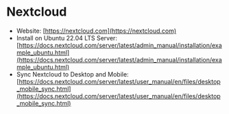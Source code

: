 # Nextcloud

- Website: [https://nextcloud.com](https://nextcloud.com)
- Install on Ubuntu 22.04 LTS Server: [https://docs.nextcloud.com/server/latest/admin_manual/installation/example_ubuntu.html](https://docs.nextcloud.com/server/latest/admin_manual/installation/example_ubuntu.html)
- Sync Nextcloud to Desktop and Mobile: [https://docs.nextcloud.com/server/latest/user_manual/en/files/desktop_mobile_sync.html](https://docs.nextcloud.com/server/latest/user_manual/en/files/desktop_mobile_sync.html)